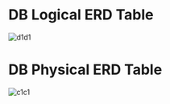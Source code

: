 # DB Logical ERD Table
![d1d1](https://github.com/zazasj/team5_v2sbm3c/assets/105793155/f6e2e13a-3cb2-44c4-8939-3c216ddbb184)

# DB Physical ERD Table
![c1c1](https://github.com/zazasj/team5_v2sbm3c/assets/105793155/304a969d-2e67-4d61-ba62-717e54862b90)
